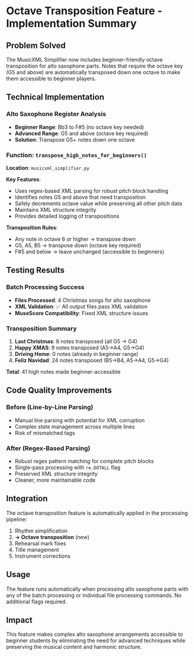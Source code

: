 # Octave Transposition Feature - Implementation Summary

## Problem Solved
The MusicXML Simplifier now includes beginner-friendly octave transposition for alto saxophone parts. Notes that require the octave key (G5 and above) are automatically transposed down one octave to make them accessible to beginner players.

## Technical Implementation

### Alto Saxophone Register Analysis
- **Beginner Range**: Bb3 to F#5 (no octave key needed)
- **Advanced Range**: G5 and above (octave key required)
- **Solution**: Transpose G5+ notes down one octave

### Function: `transpose_high_notes_for_beginners()`

**Location**: `musicxml_simplifier.py`

**Key Features**:
- Uses regex-based XML parsing for robust pitch block handling
- Identifies notes G5 and above that need transposition
- Safely decrements octave value while preserving all other pitch data
- Maintains XML structure integrity
- Provides detailed logging of transpositions

**Transposition Rules**:
- Any note in octave 6 or higher → transpose down
- G5, A5, B5 → transpose down (octave key required)
- F#5 and below → leave unchanged (accessible to beginners)

## Testing Results

### Batch Processing Success
- **Files Processed**: 4 Christmas songs for alto saxophone
- **XML Validation**: ✅ All output files pass XML validation
- **MuseScore Compatibility**: Fixed XML structure issues

### Transposition Summary
1. **Last Christmas**: 8 notes transposed (all G5 → G4)
2. **Happy XMAS**: 9 notes transposed (A5→A4, G5→G4)
3. **Driving Home**: 0 notes (already in beginner range)
4. **Feliz Navidad**: 24 notes transposed (B5→B4, A5→A4, G5→G4)

**Total**: 41 high notes made beginner-accessible

## Code Quality Improvements

### Before (Line-by-Line Parsing)
- Manual line parsing with potential for XML corruption
- Complex state management across multiple lines
- Risk of mismatched tags

### After (Regex-Based Parsing)
- Robust regex pattern matching for complete pitch blocks
- Single-pass processing with `re.DOTALL` flag
- Preserved XML structure integrity
- Cleaner, more maintainable code

## Integration
The octave transposition feature is automatically applied in the processing pipeline:
1. Rhythm simplification
2. **→ Octave transposition** (new)
3. Rehearsal mark fixes
4. Title management
5. Instrument corrections

## Usage
The feature runs automatically when processing alto saxophone parts with any of the batch processing or individual file processing commands. No additional flags required.

## Impact
This feature makes complex alto saxophone arrangements accessible to beginner students by eliminating the need for advanced techniques while preserving the musical content and harmonic structure.